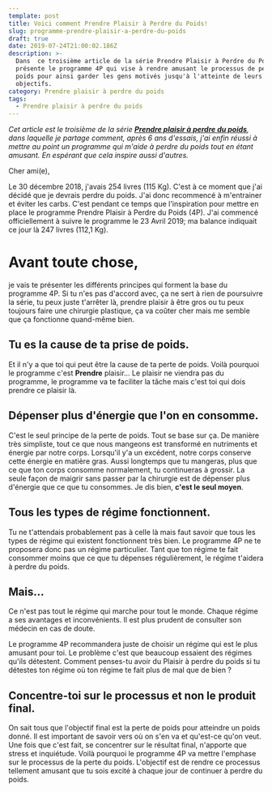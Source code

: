 ```yaml
---
template: post
title: Voici comment Prendre Plaisir à Perdre du Poids!
slug: programme-prendre-plaisir-a-perdre-du-poids
draft: true
date: 2019-07-24T21:00:02.186Z
description: >-
  Dans  ce troisième article de la série Prendre Plaisir à Perdre du Poids, je
  présente le programme 4P qui vise à rendre amusant le processus de perte de
  poids pour ainsi garder les gens motivés jusqu'à l'atteinte de leurs
  objectifs.
category: Prendre plaisir à perdre du poids
tags:
  - Prendre plaisir à perdre du poids
---
```

_Cet article est le troisième de la série [**Prendre plaisir à perdre du poids**](https://www.didia.me/category/prendre-plaisir-a-perdre-du-poids/), dans laquelle je partage comment, après 6 ans d'essais, j'ai enfin réussi à mettre au point un programme qui m'aide à perdre du poids tout en étant amusant. En espérant que cela inspire aussi d'autres._

Cher ami(e),

Le 30 décembre 2018, j'avais 254 livres (115 Kg). C'est à ce moment que j'ai décidé que je devrais perdre du poids. J'ai donc recommencé à m'entrainer et éviter les carbs. C'est pendant ce temps que l'inspiration pour mettre en place le programme Prendre Plaisir à Perdre du Poids (4P). J'ai commencé officiellement à suivre le programme le 23 Avril 2019; ma balance indiquait ce jour là 247 livres (112,1 Kg).

# Avant toute chose,

je vais te présenter les différents principes qui forment la base du programme 4P. Si tu n'es pas d'accord avec, ça ne sert à rien de poursuivre la série, tu peux juste t'arrêter là, prendre plaisir à être gros ou tu peux toujours faire une chirurgie plastique, ça va coûter cher mais me semble que ça fonctionne quand-même bien.

## Tu es la cause de ta prise de poids.

Et il n'y a que toi qui peut être la cause de ta perte de poids. Voilà pourquoi le programme c'est **Prendre** plaisir… Le plaisir ne viendra pas du programme, le programme va te faciliter la tâche mais c'est toi qui dois prendre ce plaisir là.

## Dépenser plus d'énergie que l'on en consomme.

C'est le seul principe de la perte de poids. Tout se base sur ça. De manière très simpliste, tout ce que nous mangeons est transformé en nutriments et énergie par notre corps. Lorsqu'il y'a un excédent, notre corps conserve cette énergie en matière gras. Aussi longtemps que tu mangeras, plus que ce que ton corps consomme normalement, tu continueras à grossir. La seule façon de maigrir sans passer par la chirurgie est de dépenser plus d'énergie que ce que tu consommes. Je dis bien, **c'est le seul moyen**.

## Tous les types de régime fonctionnent.

Tu ne t'attendais probablement pas à celle là mais faut savoir que tous les types de régime qui existent fonctionnent très bien. Le programme 4P ne te proposera donc pas un régime particulier. Tant que ton régime te fait consommer moins que ce que tu dépenses régulièrement, le régime t'aidera à perdre du poids.

## Mais…

Ce n'est pas tout le régime qui marche pour tout le monde. Chaque régime a ses avantages et inconvénients. Il est plus prudent de consulter son médecin en cas de doute.

Le programme 4P recommandera juste de choisir un régime qui est le plus amusant pour toi. Le problème c'est que beaucoup essaient des régimes qu'ils détestent. Comment penses-tu avoir du Plaisir à perdre du poids si tu détestes ton régime où ton régime te fait plus de mal que de bien ?

## Concentre-toi sur le processus et non le produit final.

On sait tous que l'objectif final est la perte de poids pour atteindre un poids donné. Il est important de savoir vers où on s'en va et qu'est-ce qu'on veut. Une fois que c'est fait, se concentrer sur le résultat final, n'apporte que stress et inquiétude. Voilà pourquoi le programme 4P va mettre l'emphase sur le processus de la perte du poids. L'objectif est de rendre ce processus tellement amusant que tu sois excité à chaque jour de continuer à perdre du poids.

#
